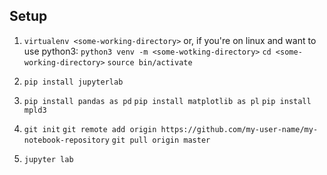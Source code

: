 ## Setup

1. `virtualenv <some-working-directory>`
    or, if you're on linux and want to use python3:
    `python3 venv -m <some-wotking-directory>`
    `cd <some-working-directory>`
    `source bin/activate`
2. `pip install jupyterlab`

3. `pip install pandas as pd`
    `pip install matplotlib as pl`
    `pip install mpld3`
4. `git init`
   `git remote add origin https://github.com/my-user-name/my-notebook-repository`
   `git pull origin master`
5. `jupyter lab`

